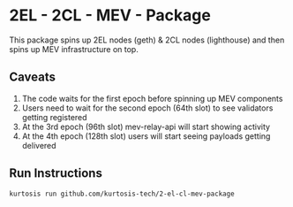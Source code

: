 # 2EL - 2CL - MEV - Package

This package spins up 2EL nodes (geth) & 2CL nodes (lighthouse) and then spins up MEV infrastructure on top.

## Caveats

1. The code waits for the first epoch before spinning up MEV components
2. Users need to wait for the second epoch (64th slot) to see validators getting registered
3. At the 3rd epoch (96th slot) mev-relay-api will start showing activity
4. At the 4th epoch (128th slot) users will start seeing payloads getting delivered

## Run Instructions

`kurtosis run github.com/kurtosis-tech/2-el-cl-mev-package`